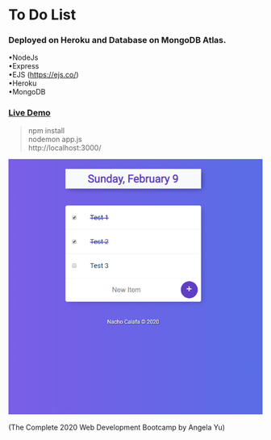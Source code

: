 # To Do List  
### Deployed on Heroku and Database on MongoDB Atlas.
•NodeJs  
•Express  
•EJS (https://ejs.co/)  
•Heroku  
•MongoDB  
  
### [Live Demo](https://todolist-kai.herokuapp.com/) 
  
>npm install  
>nodemon app.js  
>http://localhost:3000/  

 ![Demo](https://github.com/NachoKai/todo-list/blob/master/demo.png?raw=true)  

(The Complete 2020 Web Development Bootcamp by Angela Yu)  
